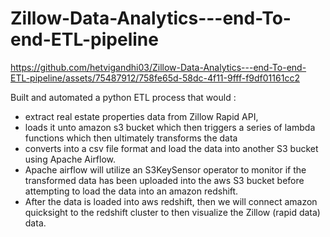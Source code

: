 # Zillow-Data-Analytics---end-To-end-ETL-pipeline



https://github.com/hetvigandhi03/Zillow-Data-Analytics---end-To-end-ETL-pipeline/assets/75487912/758fe65d-58dc-4f11-9fff-f9df01161cc2



Built and automated a python ETL process that would :

-  extract real estate properties data from Zillow Rapid API,
-  loads it unto amazon s3 bucket which then triggers a series of lambda functions which then ultimately transforms the data 
- converts into a csv file format and load the data into another S3 bucket using Apache Airflow. 
- Apache airflow will utilize an S3KeySensor operator to monitor if the transformed data has been uploaded into the aws S3 bucket before attempting to load the data into an amazon redshift. 
- After the data is loaded into aws redshift, then we will connect amazon quicksight to the redshift cluster to then visualize the Zillow (rapid data) data.
